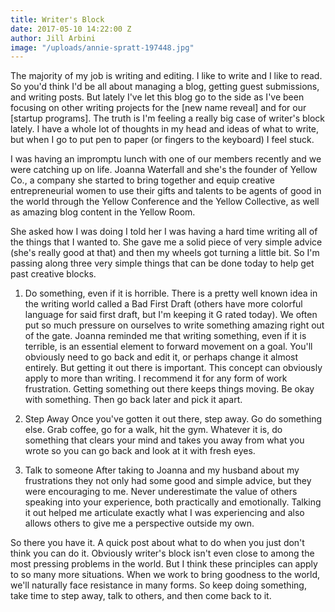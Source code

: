 ```yaml
---
title: Writer's Block
date: 2017-05-10 14:22:00 Z
author: Jill Arbini
image: "/uploads/annie-spratt-197448.jpg"
---
```


The majority of my job is writing and editing. I like to write and I like to read. So you'd think I'd be all about managing a blog, getting guest submissions, and writing posts. But lately I've let this blog go to the side as I've been focusing on other writing projects for the [new name reveal] and for our [startup programs]. The truth is I'm feeling a really big case of writer's block lately. I have a whole lot of thoughts in my head and ideas of what to write, but when I go to put pen to paper (or fingers to the keyboard) I feel stuck. <!-- more -->

I was having an impromptu lunch with one of our members recently and we were catching up on life. Joanna Waterfall and she's the founder of Yellow Co., a company she started to bring together and equip creative entrepreneurial women to use their gifts and talents to be agents of good in the world through the Yellow Conference and the Yellow Collective, as well as amazing blog content in the Yellow Room. 

She asked how I was doing I told her I was having a hard time writing all of the things that I wanted to. She gave me a solid piece of very simple advice (she's really good at that) and then my wheels got turning a little bit. So I'm passing along three very simple things that can be done today to help get past creative blocks. 

1. Do something, even if it is horrible. 
There is a pretty well known idea in the writing world called a Bad First Draft (others have more colorful language for said first draft, but I'm keeping it G rated today). We often put so much pressure on ourselves to write something amazing right out of the gate. Joanna reminded me that writing something, even if it is terrible, is an essential element to forward movement on a goal. You'll obviously need to go back and edit it, or perhaps change it almost entirely. But getting it out there is important. This concept can obviously apply to more than writing. I recommend it for any form of work frustration. Getting something out there keeps things moving. Be okay with something. Then go back later and pick it apart. 

2. Step Away
Once you've gotten it out there, step away. Go do something else. Grab coffee, go for a walk, hit the gym. Whatever it is, do something that clears your mind and takes you away from what you wrote so you can go back and look at it with fresh eyes. 

3. Talk to someone
After taking to Joanna and my husband about my frustrations they not only had some good and simple advice, but they were encouraging to me. Never underestimate the value of others speaking into your experience, both practically and emotionally. Talking it out helped me articulate exactly what I was experiencing and also allows others to give me a perspective outside my own. 

So there you have it. A quick post about what to do when you just don't think you can do it. Obviously writer's block isn't even close to among the most pressing problems in the world. But I think these principles can apply to so many more situations. When we work to bring goodness to the world, we'll naturally face resistance in many forms. So keep doing something, take time to step away, talk to others, and then come back to it. 
 